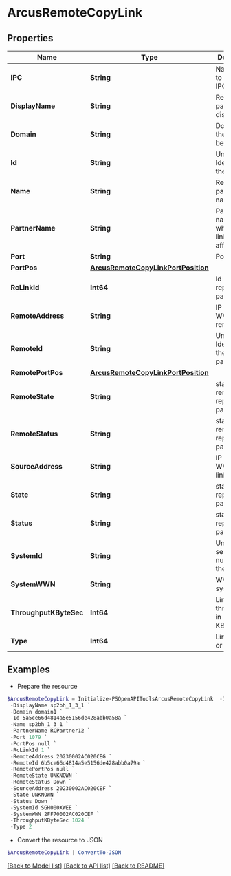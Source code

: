 # ArcusRemoteCopyLink
## Properties

Name | Type | Description | Notes
------------ | ------------- | ------------- | -------------
**IPC** | **String** | Name given to the link IPC. | [optional] 
**DisplayName** | **String** | Replication partner link displayname. | [optional] 
**Domain** | **String** | Domain that the resource belongs to. | [optional] 
**Id** | **String** | Unique Identifier of the link | [optional] 
**Name** | **String** | Replication partner link name. | [optional] 
**PartnerName** | **String** | Partner name with which the link is affiliated. | [optional] 
**Port** | **String** | Port number. | [optional] 
**PortPos** | [**ArcusRemoteCopyLinkPortPosition**](ArcusRemoteCopyLinkPortPosition.md) |  | [optional] 
**RcLinkId** | **Int64** | Id of the replication partner link. | [optional] 
**RemoteAddress** | **String** | IP address or WWN of the remote link. | [optional] 
**RemoteId** | **String** | Unique Identifier of the remote partner link | [optional] 
**RemotePortPos** | [**ArcusRemoteCopyLinkPortPosition**](ArcusRemoteCopyLinkPortPosition.md) |  | [optional] 
**RemoteState** | **String** | state of the remote replicatoin partner link. | [optional] 
**RemoteStatus** | **String** | status of the remote replication partner link. | [optional] 
**SourceAddress** | **String** | IP address or WWN of the link. | [optional] 
**State** | **String** | state of the replication partner link. | [optional] 
**Status** | **String** | status of the replication partner link. | [optional] 
**SystemId** | **String** | Unique ID or serial number of the system. | [optional] 
**SystemWWN** | **String** | WWN of the system. | [optional] 
**ThroughputKByteSec** | **Int64** | Link throughput in KBytes/sec. | [optional] 
**Type** | **Int64** | Link type IP or FC. | [optional] 

## Examples

- Prepare the resource
```powershell
$ArcusRemoteCopyLink = Initialize-PSOpenAPIToolsArcusRemoteCopyLink  -IPC RCs12 `
 -DisplayName sp2bh_1_3_1 `
 -Domain domain1 `
 -Id 5a5ce66d4814a5e5156de428abb0a58a `
 -Name sp2bh_1_3_1 `
 -PartnerName RCPartner12 `
 -Port 1079 `
 -PortPos null `
 -RcLinkId 1 `
 -RemoteAddress 20230002AC020CEG `
 -RemoteId 6b5ce66d4814a5e5156de428abb0a79a `
 -RemotePortPos null `
 -RemoteState UNKNOWN `
 -RemoteStatus Down `
 -SourceAddress 20230002AC020CEF `
 -State UNKNOWN `
 -Status Down `
 -SystemId SGH000XWEE `
 -SystemWWN 2FF70002AC020CEF `
 -ThroughputKByteSec 1024 `
 -Type 2
```

- Convert the resource to JSON
```powershell
$ArcusRemoteCopyLink | ConvertTo-JSON
```

[[Back to Model list]](../README.md#documentation-for-models) [[Back to API list]](../README.md#documentation-for-api-endpoints) [[Back to README]](../README.md)

